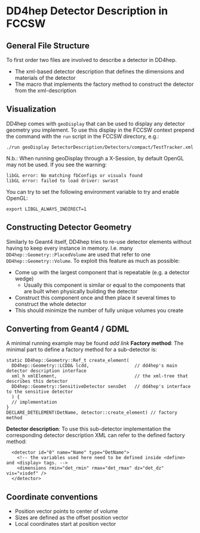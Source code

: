 DD4hep Detector Description in FCCSW
==

General File Structure
--
To first order two files are involved to describe a detector in DD4hep.
- The xml-based detector description that defines the dimensions and materials of the detector
- The macro that implements the factory method to construct the detector from the xml-description

Visualization
--
DD4hep comes with `geoDisplay` that can be used to display any detector geometry you implement. To use this display in the FCCSW context prepend the command with the `run` script in the FCCSW directory, e.g.:
~~~~~~~~~~~~~~~~~~~~~~~~{.sh}
./run geoDisplay DetectorDescription/Detectors/compact/TestTracker.xml
~~~~~~~~~~~~~~~~~~~~~~~~

N.b.: When running geoDisplay through a X-Session, by default OpenGL may not be used. If you see the warning:
~~~~~~~~~~~~~~~~~~~~~~~~
libGL error: No matching fbConfigs or visuals found
libGL error: failed to load driver: swrast
~~~~~~~~~~~~~~~~~~~~~~~~
You can try to set the following environment variable to try and enable OpenGL:
~~~~~~~~~~~~~~~~~~~~~~~~{.sh}
export LIBGL_ALWAYS_INDIRECT=1
~~~~~~~~~~~~~~~~~~~~~~~~

Constructing Detector Geometry
--
Similarly to Geant4 itself, DD4hep tries to re-use detector elements without having to keep every instance in memory. I.e. many `DD4hep::Geometry::PlacedVolume` are used that refer to one `DD4hep::Geometry::Volume`. To exploit this feature as much as possible:
- Come up with the largest component that is repeatable (e.g. a detector wedge)
  - Usually this component is similar or equal to the components that are built when physically building the detector
- Construct this component once and then place it several times to construct the whole detector
- This should minimize the number of fully unique volumes you create

Converting from Geant4 / GDML
--
A minimal running example may be found *add link*
**Factory method**: The minimal part to define a factory method for a sub-detector is:
~~~~~~~~~~~~~~~~~~~~~~~~{.cpp}
static DD4hep::Geometry::Ref_t create_element(
  DD4hep::Geometry::LCDD& lcdd,                 // dd4hep's main detector description interface
  xml_h xmlElement,                             // the xml-tree that describes this detector
  DD4hep::Geometry::SensitiveDetector sensDet   // dd4hep's interface to the sensitive detector
  ) {
  // implementation
}
DECLARE_DETELEMENT(DetName, detector::create_element) // factory method
~~~~~~~~~~~~~~~~~~~~~~~~
**Detector description**: To use this sub-detector implementation the corresponding detector description XML can refer to the defined factory method:
~~~~~~~~~~~~~~~~~~~~~~~~{.xml}
  <detector id="0" name="Name" type="DetName">
    <!-- the variables used here need to be defined inside <define> and <display> tags. -->
    <dimensions rmin="det_rmin" rmax="det_rmax" dz="det_dz" vis="visdef" />
  </detector>
~~~~~~~~~~~~~~~~~~~~~~~~

Coordinate conventions
----------------------
- Position vector points to center of volume
- Sizes are defined as the offset position vector
- Local coordinates start at position vector



